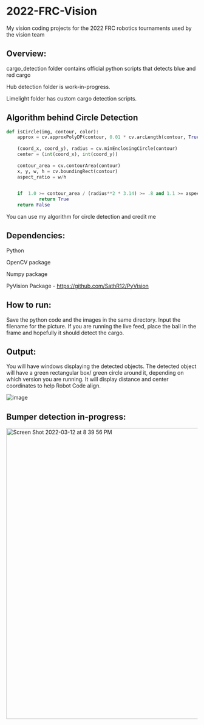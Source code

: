 # 2022-FRC-Vision

My vision coding projects for the 2022 FRC robotics tournaments used by the vision team

## Overview:

cargo_detection folder contains official python scripts that detects blue and red cargo

Hub detection folder is work-in-progress.

Limelight folder has custom cargo detection scripts.


## Algorithm behind Circle Detection

```py
def isCircle(img, contour, color):  
    approx = cv.approxPolyDP(contour, 0.01 * cv.arcLength(contour, True), True)
   
    (coord_x, coord_y), radius = cv.minEnclosingCircle(contour)
    center = (int(coord_x), int(coord_y))
   
    contour_area = cv.contourArea(contour)
    x, y, w, h = cv.boundingRect(contour)
    aspect_ratio = w/h

   
    if  1.0 >= contour_area / (radius**2 * 3.14) >= .8 and 1.1 >= aspect_ratio >= .8 and contour_area > 200:
            return True
    return False
 ```
 
 You can use my algorithm for circle detection and credit me
 


## Dependencies:

Python

OpenCV package

Numpy package

PyVision Package - https://github.com/SathR12/PyVision

## How to run:

Save the python code and the images in the same directory.
Input the filename for the picture.
If you are running the live feed, place the ball in the frame and hopefully it should detect the cargo.

## Output:
You will have windows displaying the detected objects.
The detected object will have a green rectangular box/ green circle around it, depending on which version you are running. 
It will display distance and center coordinates to help Robot Code align. 


![image](https://user-images.githubusercontent.com/74515743/157141048-23eee427-241b-450f-a55e-3b7c30a72cd2.png)

## Bumper detection in-progress:

<img width="764" alt="Screen Shot 2022-03-12 at 8 39 56 PM" src="https://user-images.githubusercontent.com/74515743/158041176-59e0f6e4-ae35-4fa9-99b3-a8246f5127af.png">
